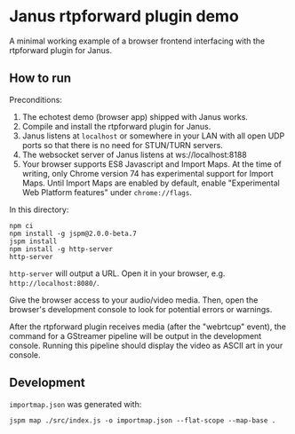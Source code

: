 # Janus rtpforward plugin demo

A minimal working example of a browser frontend interfacing with the rtpforward plugin for Janus.

## How to run

Preconditions:

1. The echotest demo (browser app) shipped with Janus works.
2. Compile and install the rtpforward plugin for Janus.
3. Janus listens at `localhost` or somewhere in your LAN with all open UDP ports so that there is no need for STUN/TURN servers.
4. The websocket server of Janus listens at ws://localhost:8188
5. Your browser supports ES8 Javascript and Import Maps. At the time of writing, only Chrome version 74 has experimental support for Import Maps. Until Import Maps are enabled by default, enable "Experimental Web Platform features" under `chrome://flags`.

In this directory:

    npm ci
    npm install -g jspm@2.0.0-beta.7
    jspm install
    npm install -g http-server
    http-server

`http-server` will output a URL. Open it in your browser, e.g. `http://localhost:8080/`.

Give the browser access to your audio/video media. Then, open the browser's development console to look for potential errors or warnings.

After the rtpforward plugin receives media (after the "webrtcup" event), the command for a GStreamer pipeline will be output in the development console. Running this pipeline should display the video as ASCII art in your console.

## Development

`importmap.json` was generated with:

    jspm map ./src/index.js -o importmap.json --flat-scope --map-base .
